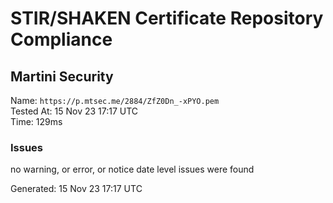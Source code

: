 # STIR/SHAKEN Certificate Repository Compliance

## Martini Security

Name: `https://p.mtsec.me/2884/ZfZ0Dn_-xPYO.pem`\
Tested At: 15 Nov 23 17:17 UTC\
Time: 129ms

### Issues

no warning, or error, or notice date level issues were found

Generated: 15 Nov 23 17:17 UTC